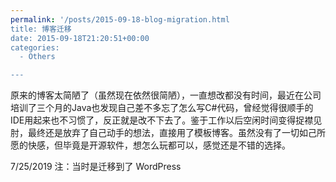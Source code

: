 ```yaml
---
permalink: '/posts/2015-09-18-blog-migration.html
title: 博客迁移
date: 2015-09-18T21:20:51+00:00
categories:
  - Others

---
```




原来的博客太简陋了（虽然现在依然很简陋），一直想改都没有时间，最近在公司培训了三个月的Java也发现自己差不多忘了怎么写C#代码，曾经觉得很顺手的IDE用起来也不习惯了，反正就是改不下去了。鉴于工作以后空闲时间变得捉襟见肘，最终还是放弃了自己动手的想法，直接用了模板博客。虽然没有了一切如己所愿的快感，但毕竟是开源软件，想怎么玩都可以，感觉还是不错的选择。


7/25/2019 注：当时是迁移到了 WordPress
